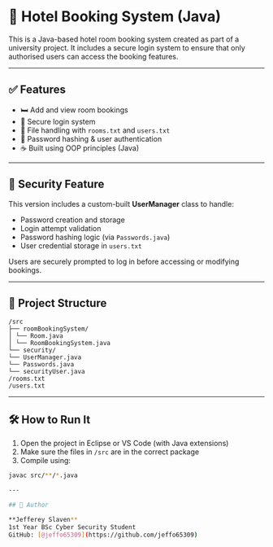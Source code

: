 # 🏨 Hotel Booking System (Java)

This is a Java-based hotel room booking system created as part of a university project. It includes a secure login system to ensure that only authorised users can access the booking features.

---

## ✅ Features

- 🛏️ Add and view room bookings
- 🔐 Secure login system
- 🔄 File handling with `rooms.txt` and `users.txt`
- 👤 Password hashing & user authentication
- ☕ Built using OOP principles (Java)

---

## 🔐 Security Feature

This version includes a custom-built **UserManager** class to handle:

- Password creation and storage
- Login attempt validation
- Password hashing logic (via `Passwords.java`)
- User credential storage in `users.txt`

Users are securely prompted to log in before accessing or modifying bookings.

---

## 📁 Project Structure

```
/src
├── roomBookingSystem/
│ └── Room.java
│ └── RoomBookingSystem.java
└── security/
└── UserManager.java
└── Passwords.java
└── securityUser.java
/rooms.txt
/users.txt
```

---

## 🛠 How to Run It

1. Open the project in Eclipse or VS Code (with Java extensions)
2. Make sure the files in `/src` are in the correct package
3. Compile using:

```bash
javac src/**/*.java

---

## 📌 Author

**Jefferey Slaven**  
1st Year BSc Cyber Security Student  
GitHub: [@jeffo65309](https://github.com/jeffo65309)


